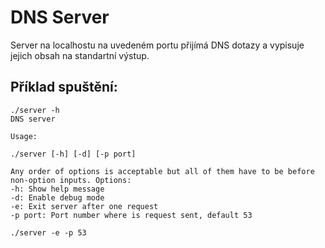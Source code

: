 DNS Server
============

Server na localhostu na uvedeném portu přijímá DNS dotazy a vypisuje jejich obsah na standartní výstup.

## Příklad spuštění:

```
./server -h
DNS server

Usage:

./server [-h] [-d] [-p port]

Any order of options is acceptable but all of them have to be before non-option inputs. Options:
-h: Show help message
-d: Enable debug mode
-e: Exit server after one request
-p port: Port number where is request sent, default 53
```

```
./server -e -p 53
```

